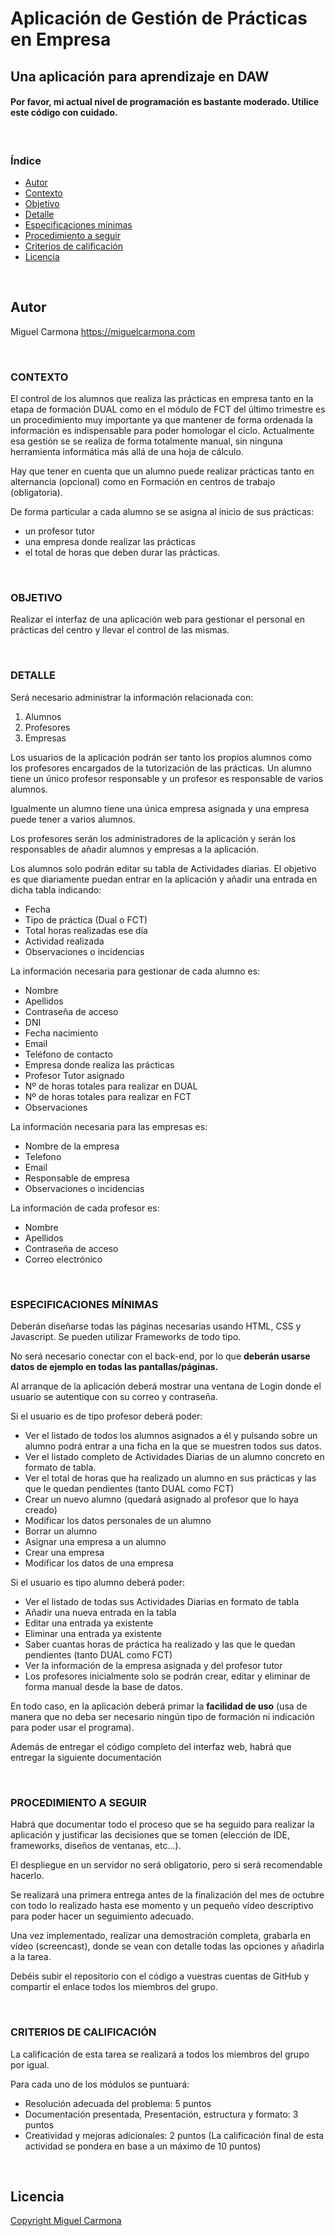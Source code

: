 # Aplicación de Gestión de Prácticas en Empresa

## Una aplicación para aprendizaje en DAW
#### Por favor, mi actual nivel de programación es bastante moderado. Utilice este código con cuidado.

<br>

### Índice
- [Autor](#autor)
- [Contexto](#contexto)
- [Objetivo](#objetivo)
- [Detalle](#detalle)
- [Especificaciones mínimas](#especificaciones-mínimas)
- [Procedimiento a seguir](#procedimiento-a-seguir)
- [Criterios de calificación](#criterios-de-calificación)
- [Licencia](#licencia)

<br>

## Autor
Miguel Carmona
<a href="https://miguelcarmona.com">https://miguelcarmona.com</a>

<br>

### CONTEXTO

El control de los alumnos que realiza las prácticas en empresa tanto en la etapa de formación DUAL como en el módulo de FCT del último trimestre es un procedimiento muy importante ya que mantener de forma ordenada la información es indispensable para poder homologar el ciclo. Actualmente esa gestión se se realiza de forma totalmente manual, sin ninguna herramienta informática más allá de una hoja de cálculo.


Hay que tener en cuenta que un alumno puede realizar prácticas tanto en alternancia (opcional) como en Formación en centros de trabajo (obligatoria). 


De forma particular a cada alumno se se asigna al inicio de sus prácticas:

* un profesor tutor
* una empresa donde realizar las prácticas
* el total de horas  que deben durar las prácticas.

<br>

### OBJETIVO 

Realizar el interfaz de una aplicación web para gestionar el personal en prácticas del centro y llevar el control de las mismas.

<br>

### DETALLE

Será necesario administrar la información relacionada con:

1. Alumnos
2. Profesores
3. Empresas

Los usuarios de la aplicación podrán ser tanto los propios alumnos como los profesores encargados de la tutorización de las prácticas. Un alumno tiene un único profesor responsable y un profesor es responsable de varios alumnos.

Igualmente un alumno tiene una única empresa asignada y una empresa puede tener a varios alumnos.

Los profesores serán los administradores de la aplicación y serán los responsables de añadir alumnos y empresas a la aplicación.

Los alumnos solo podrán editar su tabla de Actividades diarias. El objetivo es que diariamente puedan entrar en la aplicación y añadir una entrada en dicha tabla indicando:

* Fecha
* Tipo de práctica (Dual o FCT)
* Total horas realizadas ese día
* Actividad realizada
* Observaciones o incidencias

La información necesaria para gestionar de cada alumno es:

* Nombre
* Apellidos
* Contraseña de acceso
* DNI
* Fecha nacimiento
* Email
* Teléfono de contacto
* Empresa donde realiza las prácticas
* Profesor Tutor asignado
* Nº de horas totales para realizar en DUAL
* Nº de horas totales para realizar en FCT
* Observaciones

La información necesaria para las empresas es:
* Nombre de la empresa
* Telefono
* Email
* Responsable de empresa
* Observaciones o incidencias

La información de cada profesor es:
* Nombre
* Apellidos
* Contraseña de acceso
* Correo electrónico

<br>

### ESPECIFICACIONES MÍNIMAS

Deberán diseñarse todas las páginas necesarias usando HTML, CSS y Javascript. Se pueden utilizar Frameworks de todo tipo.

No será necesario conectar con el back-end, por lo que **deberán usarse datos de ejemplo en todas las pantallas/páginas.**

Al arranque de la aplicación deberá mostrar una ventana de Login donde el usuario se autentique con su correo y contraseña.

Si el usuario es de tipo profesor deberá poder:

* Ver el listado de todos los alumnos asignados a él y pulsando sobre un alumno podrá entrar a una ficha en la que se muestren todos sus datos.
* Ver el listado completo de Actividades Diarias de un alumno concreto en formato de tabla.
* Ver el total de horas que ha realizado un alumno en sus prácticas y las que le quedan pendientes (tanto DUAL como FCT)
* Crear un nuevo alumno (quedará asignado al profesor que lo haya creado)
* Modificar los datos personales de un alumno
* Borrar un alumno
* Asignar una empresa a un alumno
* Crear una empresa
* Modificar los datos de una empresa

Si el usuario es tipo alumno deberá poder:

* Ver el listado de todas sus Actividades Diarias en formato de tabla
* Añadir una nueva entrada en la tabla
* Editar una entrada ya existente
* Eliminar una entrada ya existente
* Saber cuantas horas de práctica ha realizado y las que le quedan pendientes (tanto DUAL como FCT)
* Ver la información de la empresa asignada y del profesor tutor
* Los profesores inicialmente solo se podrán crear, editar y eliminar de forma manual desde la base de datos.

En todo caso, en la aplicación deberá primar la **facilidad de uso** (usa de manera que no deba ser necesario ningún tipo de formación ni indicación para poder usar el programa).

Además de entregar el código completo del interfaz web, habrá que entregar  la siguiente documentación

<br>

### PROCEDIMIENTO A SEGUIR

Habrá que documentar todo el proceso que se ha seguido para realizar la aplicación y justificar las decisiones que se tomen (elección de IDE, frameworks, diseños de ventanas, etc...).

El despliegue en un servidor no será obligatorio, pero si será recomendable hacerlo.

Se realizará una primera entrega antes de la finalización del mes de octubre con todo lo realizado hasta ese momento y un pequeño vídeo descriptivo para poder hacer un seguimiento adecuado.

Una vez implementado, realizar una demostración completa, grabarla en vídeo (screencast), donde se vean con detalle todas las opciones y añadirla a la tarea. 

Debéis subir el repositorio con el código a vuestras cuentas de GitHub y compartir el enlace todos los miembros del grupo.

<br>

### CRITERIOS DE CALIFICACIÓN 

La calificación de esta tarea se realizará a todos los miembros del grupo por igual.

Para cada uno de los módulos se puntuará:
* Resolución adecuada del problema: 5 puntos
* Documentación presentada, Presentación, estructura y formato: 3 puntos
* Creatividad y mejoras adicionales: 2 puntos
(La calificación final de esta actividad se pondera en base a un máximo de 10 puntos) 

<br>

## Licencia
[Copyright Miguel Carmona](https://miguelcarmona.com)

